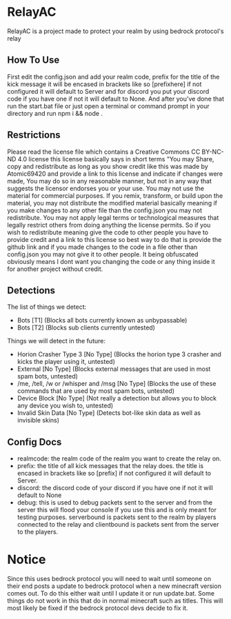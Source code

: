 # RelayAC
RelayAC is a project made to protect your realm by using bedrock protocol's relay

## How To Use
First edit the config.json and add your realm code, prefix for the title of the kick message it will be encased in brackets like so [prefixhere] if not configured it will default to Server and for discord you put your discord code if you have one if not it will default to None. And after you've done that run the start.bat file or just open a terminal or command prompt in your directory and run npm i && node .

## Restrictions
Please read the license file which contains a Creative Commons CC BY-NC-ND 4.0 license this license basically says in short terms "You may Share, copy and redistribute as long as you show credit like this was made by Atomic69420 and provide a link to this license and indicate if changes were made, You may do so in any reasonable manner, but not in any way that suggests the licensor endorses you or your use. You may not use the material for commercial purposes. If you remix, transform, or build upon the material, you may not distribute the modified material basically meaning if you make changes to any other file than the config.json you may not redistribute. You may not apply legal terms or technological measures that legally restrict others from doing anything the license permits. So if you wish to redistribute meaning give the code to other people you have to provide credit and a link to this license so best way to do that is provide the github link and if you made changes to the code in a file other than config.json you may not give it to other people. It being obfuscated obviously means I dont want you changing the code or any thing inside it for another project without credit.

## Detections

The list of things we detect:

- Bots [T1] (Blocks all bots currently known as unbypassable)
- Bots [T2] (Blocks sub clients currently untested)

Things we will detect in the future:

- Horion Crasher Type 3 [No Type] (Blocks the horion type 3 crasher and kicks the player using it, untested)
- External [No Type] (Blocks external messages that are used in most spam bots, untested)
- /me, /tell, /w or /whisper and /msg [No Type] (Blocks the use of these commands that are used by most spam bots, untested)
- Device Block [No Type] (Not really a detection but allows you to block any device you wish to, untested)
- Invalid Skin Data [No Type] (Detects bot-like skin data as well as invisible skins)

## Config Docs
- realmcode: the realm code of the realm you want to create the relay on.
- prefix: the title of all kick messages that the relay does. the title is encased in brackets like so [prefix] if not configured it will default to Server.
- discord: the discord code of your discord if you have one if not it will default to None
- debug: this is used to debug packets sent to the server and from the server this will flood your console if you use this and is only meant for testing purposes. serverbound is packets sent to the realm by players connected to the relay and clientbound is packets sent from the server to the players.

# Notice
Since this uses bedrock protocol you will need to wait until someone on their end posts a update to bedrock protocol when a new minecraft version comes out. To do this either wait until I update it or run update.bat.
Some things do not work in this that do in normal minecraft such as titles. This will most likely be fixed if the bedrock protocol devs decide to fix it.

